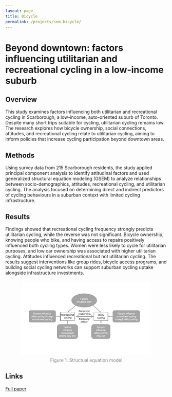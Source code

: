 ```yaml
---
layout: page
title: Bicycle
permalink: /projects/sem_bicycle/
---
```


# Beyond downtown: factors influencing utilitarian and recreational cycling in a low-income suburb

## Overview
This study examines factors influencing both utilitarian and recreational cycling in Scarborough, a low-income, auto-oriented suburb of Toronto. Despite many short trips suitable for cycling, utilitarian cycling remains low. The research explores how bicycle ownership, social connections, attitudes, and recreational cycling relate to utilitarian cycling, aiming to inform policies that increase cycling participation beyond downtown areas.

## Methods
Using survey data from 215 Scarborough residents, the study applied principal component analysis to identify attitudinal factors and used generalized structural equation modeling (GSEM) to analyze relationships between socio-demographics, attitudes, recreational cycling, and utilitarian cycling. The analysis focused on determining direct and indirect predictors of cycling behaviours in a suburban context with limited cycling infrastructure.

## Results
Findings showed that recreational cycling frequency strongly predicts utilitarian cycling, while the reverse was not significant. Bicycle ownership, knowing people who bike, and having access to repairs positively influenced both cycling types. Women were less likely to cycle for utilitarian purposes, and low car ownership was associated with higher utilitarian cycling. Attitudes influenced recreational but not utilitarian cycling. The results suggest interventions like group rides, bicycle access programs, and building social cycling networks can support suburban cycling uptake alongside infrastructure investments.

<!-- Insert image here with caption -->

<div style="text-align: center; margin-top: 20px;">
  <img src="/figures/sc_bicycle.jpg" alt="Accessible taxi cover image" style="width:80%;">
  <div style="font-size: 14px; color: gray; margin-top: 5px;">Figure 1. Structual equation model</div>
</div>

## Links
[Full paper](https://doi.org/10.1080/15568318.2022.2091496)